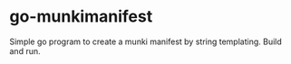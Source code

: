 # go-munkimanifest
Simple go program to create a munki manifest by string templating.
Build and run.
